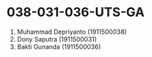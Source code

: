 # 038-031-036-UTS-GA

1. Muhammad Depriyanto (1911500038)
2. Dony Saputra (1911500031)
3. Bakti Gunanda (1911500036)
